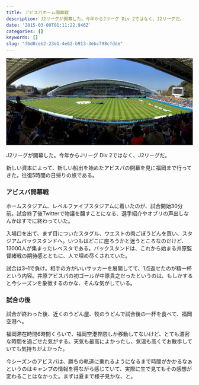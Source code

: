 ```yaml
---
title: アビスパホーム開幕戦
description: J2リーグが開幕した。今年からJリーグ Div 2ではなく、J2リーグだ。
date: '2015-03-09T01:11:22.946Z'
categories: []
keywords: []
slug: "f6d8ceb2-23e1-4e62-b913-3ebc798cfdde"
---
```

![](1__7eqlMPFqsXNE6G2idifoCw.jpeg)

J2リーグが開幕した。今年からJリーグ Div 2ではなく、J2リーグだ。

新しい資本によって、新しい船出を始めたアビスパの開幕を見に福岡まで行ってきた。往復5時間の日帰りの旅である。

### アビスパ開幕戦

ホームスタジアム、レベルファイブスタジアムに着いたのが、試合開始30分前。試合終了後Twitterで物議を醸すことになる、選手紹介やオブリの声出しなんかはすでに終わっていた。

入場口を出て、まず目についたスタグル、ウエストの肉ごぼうどんを買い、スタジアムバックスタンドへ。いつもはどこに座ろうかと迷うところなのだけど、13000人が集まったレベスタである。バックスタンドは、これから始まる井原監督緒戦の期待感とともに、人で埋め尽くされていた。

試合は3–1で負け。相手の方がいいサッカーを展開してて、1点返せたのが精一杯という内容。井原アビスパの初ゴールが中原貴之だったというのは、もしかすると今シーズンを象徴するのかな、そんな気がしている。

### 試合の後

試合が終わった後、近くのうどん屋、牧のうどんで試合後の一杯を食べて、福岡空港へ。

福岡滞在時間6時間くらいで、福岡空港界隈しか移動してないけど、とても濃密な時間を過ごせた気がする。天気も最高によかったし、気温も高くてお散歩していても気持ちがよかった。

今シーズンのアビスパは、勝ちの軌道に乗れるようになるまで時間がかかるなぁというのはキャンプの情報を得ながら感じていて、実際に生で見てもその感想が変わることはなかった。まずは夏まで様子見かな、と。